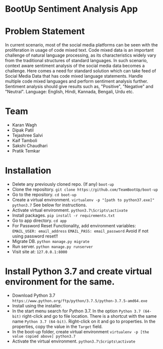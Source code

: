# BootUp Sentiment Analysis App


# Problem Statement
In current scenario, most of the social media platforms can be seen with the proliferation in usage of code mixed text. Code mixed data is an important challenge of natural language processing, as its characteristics widely vary from the traditional structures of standard languages. In such scenario, context aware sentiment analysis of the social media data becomes a challenge. Here comes a need for standard solution which can take feed of Social Media Data that has code mixed language statements. Handle multiple code mixed languages and perform sentiment analysis further. Sentiment analysis should give results such as, "Positive", "Negative" and "Neutral". Language: English, Hindi, Kannada, Bengali, Urdu etc.

# Team
* Karan Wagh
* Dipak Patil
* Tejashree Salvi
* Kaif Tamboli
* Sakshi Chaudhari
* Pratik Temkar

# Installation
* Delete any previously cloned repo. (If any)
	`boot-up`
* Clone the repository.
    `git clone https://github.com/TeamBootUp/boot-up`
* Go to the repository.
	`cd boot-up`
* Create a virtual environment.
	`virtualenv -p "[path to python37.exe]" python3.7`
	See below for instructions.
* Activate virtual environment.
	`python3.7\Scripts\activate`
* Install packages.
	`pip install -r requirements.txt`
* Go to app directory.
    `cd app`
* For Password Reset Functionality, add environment variables:
	`EMAIL_USER: email_address`
	`EMAIL_PASS: email_password`
	Avoid if not using password reset!!
* Migrate DB.
	`python manage.py migrate`
* Run server.
	`python manage.py runserver`
* Visit site at:
	`127.0.0.1:8000`

# Install Python 3.7 and create virtual environment for the same.
* Download Python 3.7 
	`https://www.python.org/ftp/python/3.7.5/python-3.7.5-amd64.exe`
* Install using the installer.
* In the start menu search for Python 3.7. In the option `Python 3.7 (64-bit)` right-click and go to file location. There is a shortcut with the same name `Python 3.7 (64-bit)`. Right-click on it and go to properties. In the properties, copy the value in the `Target` field.
* In the boot-up folder, create virtual environment
	`virtualenv -p [the value copied above] python3.7`
* Activate the virtual environment.
	`python3.7\Scripts\activate`